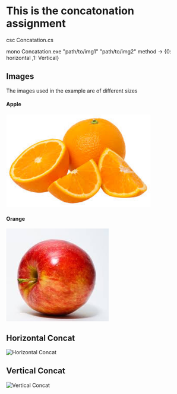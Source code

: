 # This is the concatonation assignment

csc Concatation.cs

mono Concatation.exe "path/to/img1" "path/to/img2" method -> {0: horizontal ,1: Vertical}

## Images

The images used in the example are of different sizes

#### Apple
<img src="https://github.com/Rashid12Kandah/Training-Assignment-2/blob/master/Oranges.jpeg" alt="Apple" size="250" height="250">

#### Orange
<img src="https://github.com/Rashid12Kandah/Training-Assignment-2/blob/master/apple.jpeg" alt="Apple" size="250" height="250">


## Horizontal Concat

<img src="" alt="Horizontal Concat">

## Vertical Concat

<img src="" alt="Vertical Concat">
